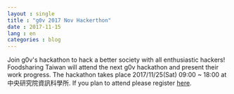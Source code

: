 ```yaml
---
layout : single
title : "g0v 2017 Nov Hackerthon"
date : 2017-11-15
lang : en
categories : blog
---
```


Join g0v's hackathon to hack a better society with all enthusiastic hackers!
Foodsharing Taiwan will attend the next g0v hackathon and present their work progress.
The hackathon takes place 2017/11/25(Sat) 09:00 ~ 18:00 at 中央研究院資訊科學所.
If you plan to attend please register [here](https://g0v-jothon.kktix.cc/events/g0v-hackath27n).
